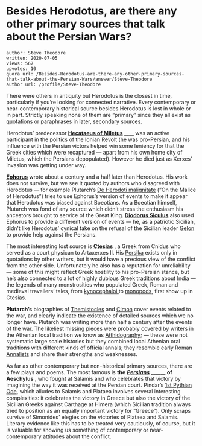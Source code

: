 # Besides Herodotus, are there any other primary sources that talk about the Persian Wars?

	author: Steve Theodore
	written: 2020-07-05
	views: 567
	upvotes: 10
	quora url: /Besides-Herodotus-are-there-any-other-primary-sources-that-talk-about-the-Persian-Wars/answer/Steve-Theodore
	author url: /profile/Steve-Theodore


There were others in antiquity but Herodotus is the closest in time, particularly if you’re looking for connected narrative. Every contemporary or near-contemporary historical source besides Herodotus is lost in whole or in part. Strictly speaking none of them are “primary” since they all exist as quotations or paraphrases in later, secondary sources.

Herodotus’ predecessor __[Hecataeus of Miletus](https://en.wikipedia.org/wiki/Hecataeus_of_Miletus)__ ____ was an active participant in the politics of the Ionian Revolt (he was pro-Persian, and his influence with the Persian victors helped win some leniency for that the Greek cities which were recaptured — apart from his own home city of Miletus, which the Persians depopulated). However he died just as Xerxes’ invasion was getting under way.

__[Ephorus](https://en.wikipedia.org/wiki/Ephorus)__  wrote about a century and a half later than Herodotus. His work does not survive, but we see it quoted by authors who disagreed with Herodotus — for example Plutarch’s [De Herodoti malignitate](http://www.perseus.tufts.edu/hopper/text?doc=Perseus%3Atext%3A2008.01.0352) (“On the Malice of Herodotus”) tries to use Ephorus’s version of events to make it appear that Herodotus was biased against Boeotians. As a Boeotian himself, Plutarch was fond of any source which didn’t stress the enthusiasm his ancestors brought to service of the Great King. __[Diodorus Siculus](http://penelope.uchicago.edu/Thayer/E/Roman/Texts/Diodorus_Siculus/11A*.html)__  also used Ephorus to provide a different version of events — he, as a patriotic Sicilian, didn’t like Herodotus’ cynical take on the refusal of the Sicilian leader [Gelon](https://en.wikipedia.org/wiki/Gelon) to provide help against the Persians.

The most interesting lost source is __[Ctesias](https://en.wikipedia.org/wiki/Ctesias)__ , a Greek from Cnidus who served as a court physican to Artaxerxes II. His [Persika](http://etd.fcla.edu/UF/UFE0022521/nichols_a.pdf) exists only in quotations by other writers, but it would have a precious view of the conflict from the other side. Unfortunately he also has a reputation for unreliability — some of this might reflect Greek hostility to his pro-Persian stance, but he’s also connected to a lot of highly dubious Greek traditions about India — the legends of many monstrosities who populated Greek, Roman and medieval travellers’ tales, from [kynocephaloi ](https://www.quora.com/What-does-Theriocephaly-mean-Are-the-ancient-depictions-relating-to-theriocephaly-considered-true/answer/Steve-Theodore?ch=10&share=5fe066cb&srid=zLvM)to [monopods](https://en.wikipedia.org/wiki/Monopod_(creature)), first show up in Ctesias.

__Plutarch’s__ biographies of [Themistocles](http://penelope.uchicago.edu/Thayer/E/Roman/Texts/Plutarch/Lives/Themistocles*.html) and [Cimon](http://penelope.uchicago.edu/Thayer/E/Roman/Texts/Plutarch/Lives/Cimon*.html) cover events related to the war, and clearly indicate the existence of detailed sources which we no longer have. Plutarch was writing more than half a century after the events of the war. The likeliest missing pieces were probably covered by writers in the Athenian local tradition we know as [Atthidography](https://en.wikipedia.org/wiki/Atthidographer); — these were not systematic large scale histories but they combined local Athenian oral traditions with different kinds of official annals; they resemble early Roman [Annalists](https://en.wikipedia.org/wiki/Annalists) and share their strengths and weaknesses.

As far as other contemporary but non-historical primary sources, there are a few plays and poems. The most famous is __the__ ___[Persians](http://www.perseus.tufts.edu/hopper/text?doc=Perseus%3Atext%3A1999.01.0012)___ ______ __of Aeschylus__ , who fought at Salamis and who celebrates that victory by imagining the way it was received at the Persian court. Pindar’s [1st Pythian Ode](http://www.perseus.tufts.edu/hopper/text?doc=Perseus%3Atext%3A1999.01.0162%3Abook%3DP.), which alludes to Salamis and Plataea involves several interesting complexities: it celebrates the victory in Greece but also the victory of the Sicilian Greeks against Carthage at Himera (which Sicilian tradition always tried to position as an equally important victory for “Greece”). Only scraps survive of Simonides’ elegies on the victories of Plataea and Salamis. Literary evidence like this has to be treated very cautiously, of course, but it is valuable for showing us something of contemporary or near-contemporary attitudes about the conflict.

